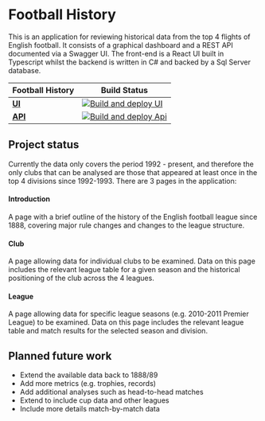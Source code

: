 # Football History
This is an application for reviewing historical data from the top 4 flights of English football. It consists of a graphical dashboard and a REST API documented via a Swagger UI. The front-end is a React UI built in Typescript whilst the backend is written in C# and backed by a Sql Server database.

| Football History | Build Status |
|------------------|------------- |
| **[UI](https://football-history.azurewebsites.net/ "Football History")** | [![Build and deploy UI](https://github.com/yarhamjohn/football-history/actions/workflows/main_football-history-ui.yml/badge.svg)](https://github.com/yarhamjohn/football-history/actions/workflows/main_football-history-ui.yml) |
| **[API](https://football-history-api.azurewebsites.net/swagger/index.html "Football History API")** | [![Build and deploy Api](https://github.com/yarhamjohn/football-history/actions/workflows/main_football-history-api.yml/badge.svg)](https://github.com/yarhamjohn/football-history/actions/workflows/main_football-history-api.yml) |


## Project status
Currently the data only covers the period 1992 - present, and therefore the only clubs that can be analysed are those that appeared at least once in the top 4 divisions since 1992-1993. There are 3 pages in the application:

#### Introduction
A page with a brief outline of the history of the English football league since 1888, covering major rule changes and changes to the league structure.

#### Club
A page allowing data for individual clubs to be examined. Data on this page includes the relevant league table for a given season and the historical positioning of the club across the 4 leagues.

#### League
A page allowing data for specific league seasons (e.g. 2010-2011 Premier League) to be examined. Data on this page includes the relevant league table and match results for the selected season and division.


## Planned future work
- Extend the available data back to 1888/89
- Add more metrics (e.g. trophies, records)
- Add additional analyses such as head-to-head matches
- Extend to include cup data and other leagues
- Include more details match-by-match data
